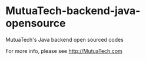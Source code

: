 # MutuaTech-backend-java-opensource
MutuaTech's Java backend open sourced codes

For more info, please see http://MutuaTech.com

